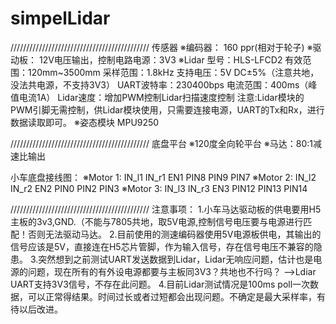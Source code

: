 # simpelLidar
////////////////////////////////////////////
传感器
※编码器：
	160 ppr(相对于轮子)
※驱动板：
	12V电压输出，控制电路电源：3V3 
※Lidar
	型号：HLS-LFCD2
	有效范围：120mm~3500mm
	采样范围：1.8kHz
	支持电压：5V DC±5%（注意共地，没法共电源，不支持3V3）
	UART波特率：230400bps
	电流范围：400ms（峰值电流1A）
	Lidar速度：增加PWM控制Lidar扫描速度控制
注意:Lidar模块的PWM引脚无需控制，供Lidar模块使用，只需要连接电源，UART的Tx和Rx，进行数据读取即可。
※姿态模块
	MPU9250

////////////////////////////////////////////
底盘平台
※120度全向轮平台
※马达：80:1减速比输出

小车底盘接线图：
※Motor 1:
	IN_l1	IN_r1	EN1
	PIN8	PIN9	PIN7
※Motor 2:
	IN_l2	IN_r2	EN2
	PIN0	PIN2	PIN3
※Motor 3:
	IN_l3	IN_r3	EN3
	PIN12	PIN13	PIN14

////////////////////////////////////////////
注意事项：
1.小车马达驱动板的供电要用H5主板的3v3,GND.（不能与7805共地，取5V电源,控制信号电压要与电源进行匹配！否则无法驱动马达。
2.目前使用的测速编码器使用5V电源板供电，其输出的信号应该是5V，直接连在H5芯片管脚，作为输入信号，存在信号电压不兼容的隐患。
3.突然想到之前测试UART发送数据到Lidar，Lidar无响应问题，估计也是电源的问题，现在所有的有外设电源都要与主板同3V3？共地也不行吗？
	-->Ldiar UART支持3V3信号，不存在此问题。
4.目前Lidar测试情况是100ms poll一次数据，可以正常得结果。时间过长或者过短都会出现问题。不确定是最大采样率，有待以后改进。

